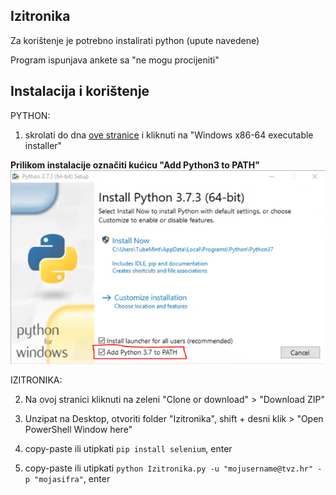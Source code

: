 ## Izitronika
Za korištenje je potrebno instalirati python (upute navedene)

Program ispunjava ankete sa "ne mogu procijeniti"

## Instalacija i korištenje
PYTHON:

1. skrolati do dna [ove stranice](https://www.python.org/downloads/release/python-375/) i kliknuti na
"Windows x86-64 executable installer"

**Prilikom instalacije označiti kućicu "Add Python3 to PATH"**
![](OBAVEZNO%20PRILIKOM%20INSTALACIJE/ADD%20PYTHON%20TO%20PATH.png)


IZITRONIKA:

2. Na ovoj stranici kliknuti na zeleni "Clone or download" > "Download ZIP"

3. Unzipat na Desktop, otvoriti folder "Izitronika", shift + desni klik > "Open PowerShell Window here"

4. copy-paste ili utipkati ```pip install selenium```, enter

5. copy-paste ili utipkati ```python Izitronika.py -u "mojusername@tvz.hr" -p "mojasifra"```, enter
